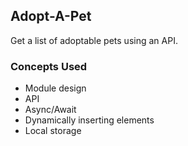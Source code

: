 ## Adopt-A-Pet

Get a list of adoptable pets using an API.

### Concepts Used

- Module design
- API
- Async/Await
- Dynamically inserting elements
- Local storage
